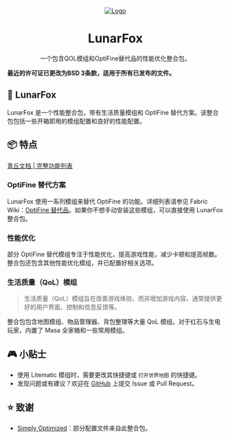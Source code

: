 <div align="center">
  <a href="https://github.com/OrzMiku/lunarfox">
    <img src="https://cdn.modrinth.com/data/r7CwLIIr/cfd4314a75bb775ade08fe0e9ada9cf9a913f6a5_96.webp" alt="Logo">
  </a>
  <h1>LunarFox</h1>
  <p>
    一个包含QOL模组和OptiFine替代品的性能优化整合包。
  </p>
</div>

**最近的许可证已更改为BSD 3条款，适用于所有已发布的文件。**

## 🦊 LunarFox

LunarFox 是一个性能整合包，带有生活质量模组和 OptiFine 替代方案。该整合包包括一些开箱即用的模组配置和良好的性能配置。

## 📦 特点

[青丘文档 | 完整功能列表](https://qdocs.miku.show/lunarfox/features/)

### OptiFine 替代方案

LunarFox 使用一系列模组来替代 OptiFine 的功能。详细列表请参见 Fabric Wiki：[OptiFine 替代品](https://wiki.fabricmc.net/zh_cn:community:optifine_alternatives)。如果你不想手动安装这些模组，可以直接使用 LunarFox 整合包。

### 性能优化

部分 OptiFine 替代模组专注于性能优化，提高游戏性能，减少卡顿和提高帧数。整合包还包含其他性能优化模组，并已配置好相关选项。

### 生活质量（QoL）模组

> 生活质量（QoL）模组旨在改善游戏体验，而非增加游戏内容。通常提供更好的用户界面、控制和信息反馈等。

整合包包含地图模组、物品管理器、背包整理等大量 QoL 模组。对于红石与生电玩家，内置了 Masa 全家桶和一些常用模组。

## 🎮 小贴士

- 使用 Litematic 模组时，需要更改其快捷键或 `打开世界地图` 的快捷键。
- 发现问题或有建议？欢迎在 [GitHub](https://github.com/OrzMiku/lunarfox) 上提交 Issue 或 Pull Request。

## ⭐ 致谢

- [Simply Optimized](https://modrinth.com/modpack/sop)：部分配置文件来自此整合包。
